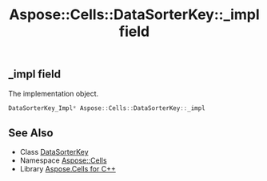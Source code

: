 ﻿---
title: Aspose::Cells::DataSorterKey::_impl field
linktitle: _impl
second_title: Aspose.Cells for C++ API Reference
description: 'Aspose::Cells::DataSorterKey::_impl field. The implementation object in C++.'
type: docs
weight: 1200
url: /cpp/aspose.cells/datasorterkey/_impl/
---
## _impl field


The implementation object.

```cpp
DataSorterKey_Impl* Aspose::Cells::DataSorterKey::_impl
```

## See Also

* Class [DataSorterKey](../)
* Namespace [Aspose::Cells](../../)
* Library [Aspose.Cells for C++](../../../)
